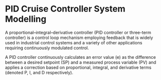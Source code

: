 # PID Cruise Controller System Modelling
A proportional–integral–derivative controller (PID controller or three-term controller) is a control loop mechanism employing feedback that is widely used in industrial control systems and a variety of other applications requiring continuously modulated control.  
  
A PID controller continuously calculates an error value (e) as the difference between a desired setpoint (SP) and a measured process variable (PV) and applies a correction based on proportional, integral, and derivative terms (denoted P, I, and D respectively).  
